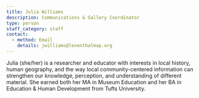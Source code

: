 ```yaml
---
title: Julia Williams
description: Communications & Gallery Coordinator
type: person
staff_category: staff
contact:
  - method: Email
    details: jwilliams@leventhalmap.org
---
```


Julia (she/her) is a researcher and educator with interests in local history, human geography, and the way local community-centered information can strengthen our knowledge, perception, and understanding of different material. She earned both her MA in Museum Education and her BA in Education & Human Development from Tufts University.
